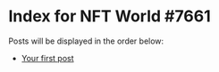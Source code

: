 # Index for NFT World #7661
Posts will be displayed in the order below:

- [Your first post](./001-first.md)

